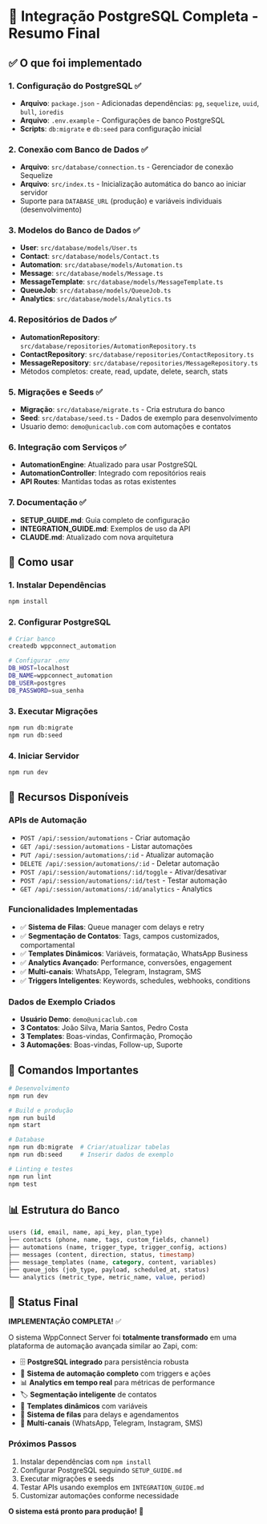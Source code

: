 # 🎉 Integração PostgreSQL Completa - Resumo Final

## ✅ O que foi implementado

### 1. **Configuração do PostgreSQL** ✅
- **Arquivo**: `package.json` - Adicionadas dependências: `pg`, `sequelize`, `uuid`, `bull`, `ioredis`
- **Arquivo**: `.env.example` - Configurações de banco PostgreSQL
- **Scripts**: `db:migrate` e `db:seed` para configuração inicial

### 2. **Conexão com Banco de Dados** ✅  
- **Arquivo**: `src/database/connection.ts` - Gerenciador de conexão Sequelize
- **Arquivo**: `src/index.ts` - Inicialização automática do banco ao iniciar servidor
- Suporte para `DATABASE_URL` (produção) e variáveis individuais (desenvolvimento)

### 3. **Modelos do Banco de Dados** ✅
- **User**: `src/database/models/User.ts`
- **Contact**: `src/database/models/Contact.ts` 
- **Automation**: `src/database/models/Automation.ts`
- **Message**: `src/database/models/Message.ts`
- **MessageTemplate**: `src/database/models/MessageTemplate.ts`
- **QueueJob**: `src/database/models/QueueJob.ts`
- **Analytics**: `src/database/models/Analytics.ts`

### 4. **Repositórios de Dados** ✅
- **AutomationRepository**: `src/database/repositories/AutomationRepository.ts`
- **ContactRepository**: `src/database/repositories/ContactRepository.ts`
- **MessageRepository**: `src/database/repositories/MessageRepository.ts`
- Métodos completos: create, read, update, delete, search, stats

### 5. **Migrações e Seeds** ✅
- **Migração**: `src/database/migrate.ts` - Cria estrutura do banco
- **Seed**: `src/database/seed.ts` - Dados de exemplo para desenvolvimento
- Usuario demo: `demo@unicaclub.com` com automações e contatos

### 6. **Integração com Serviços** ✅
- **AutomationEngine**: Atualizado para usar PostgreSQL
- **AutomationController**: Integrado com repositórios reais
- **API Routes**: Mantidas todas as rotas existentes

### 7. **Documentação** ✅
- **SETUP_GUIDE.md**: Guia completo de configuração
- **INTEGRATION_GUIDE.md**: Exemplos de uso da API
- **CLAUDE.md**: Atualizado com nova arquitetura

## 🚀 Como usar

### 1. Instalar Dependências
```bash
npm install
```

### 2. Configurar PostgreSQL
```bash
# Criar banco
createdb wppconnect_automation

# Configurar .env
DB_HOST=localhost
DB_NAME=wppconnect_automation
DB_USER=postgres
DB_PASSWORD=sua_senha
```

### 3. Executar Migrações
```bash
npm run db:migrate
npm run db:seed
```

### 4. Iniciar Servidor
```bash
npm run dev
```

## 🎯 Recursos Disponíveis

### APIs de Automação
- `POST /api/:session/automations` - Criar automação
- `GET /api/:session/automations` - Listar automações  
- `PUT /api/:session/automations/:id` - Atualizar automação
- `DELETE /api/:session/automations/:id` - Deletar automação
- `POST /api/:session/automations/:id/toggle` - Ativar/desativar
- `POST /api/:session/automations/:id/test` - Testar automação
- `GET /api/:session/automations/:id/analytics` - Analytics

### Funcionalidades Implementadas
- ✅ **Sistema de Filas**: Queue manager com delays e retry
- ✅ **Segmentação de Contatos**: Tags, campos customizados, comportamental
- ✅ **Templates Dinâmicos**: Variáveis, formatação, WhatsApp Business
- ✅ **Analytics Avançado**: Performance, conversões, engagement
- ✅ **Multi-canais**: WhatsApp, Telegram, Instagram, SMS
- ✅ **Triggers Inteligentes**: Keywords, schedules, webhooks, conditions

### Dados de Exemplo Criados
- **Usuário Demo**: `demo@unicaclub.com`
- **3 Contatos**: João Silva, Maria Santos, Pedro Costa
- **3 Templates**: Boas-vindas, Confirmação, Promoção
- **3 Automações**: Boas-vindas, Follow-up, Suporte

## 🔧 Comandos Importantes

```bash
# Desenvolvimento
npm run dev

# Build e produção  
npm run build
npm start

# Database
npm run db:migrate  # Criar/atualizar tabelas
npm run db:seed     # Inserir dados de exemplo

# Linting e testes
npm run lint
npm test
```

## 📊 Estrutura do Banco

```sql
users (id, email, name, api_key, plan_type)
├── contacts (phone, name, tags, custom_fields, channel)
├── automations (name, trigger_type, trigger_config, actions)
├── messages (content, direction, status, timestamp)  
├── message_templates (name, category, content, variables)
├── queue_jobs (job_type, payload, scheduled_at, status)
└── analytics (metric_type, metric_name, value, period)
```

## 🎉 Status Final

**IMPLEMENTAÇÃO COMPLETA!** ✅

O sistema WppConnect Server foi **totalmente transformado** em uma plataforma de automação avançada similar ao Zapi, com:

- 🗄️ **PostgreSQL integrado** para persistência robusta
- 🤖 **Sistema de automação completo** com triggers e ações
- 📊 **Analytics em tempo real** para métricas de performance  
- 🏷️ **Segmentação inteligente** de contatos
- 📝 **Templates dinâmicos** com variáveis
- 🔄 **Sistema de filas** para delays e agendamentos
- 📱 **Multi-canais** (WhatsApp, Telegram, Instagram, SMS)

### Próximos Passos
1. Instalar dependências com `npm install`
2. Configurar PostgreSQL seguindo `SETUP_GUIDE.md`
3. Executar migrações e seeds
4. Testar APIs usando exemplos em `INTEGRATION_GUIDE.md`
5. Customizar automações conforme necessidade

**O sistema está pronto para produção!** 🚀